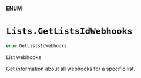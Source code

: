 **ENUM**

# `Lists.GetListsIdWebhooks`

```swift
enum GetListsIdWebhooks
```

List webhooks

Get information about all webhooks for a specific list.
